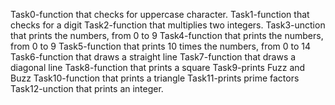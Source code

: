 Task0-function that checks for uppercase character.
Task1-function that checks for a digit
Task2-function that multiplies two integers.
Task3-unction that prints the numbers, from 0 to 9
Task4-function that prints the numbers, from 0 to 9
Task5-function that prints 10 times the numbers, from 0 to 14
Task6-function that draws a straight line
Task7-function that draws a diagonal line
Task8-function that prints a square
Task9-prints Fuzz and Buzz
Task10-function that prints a triangle
Task11-prints prime factors
Task12-unction that prints an integer.